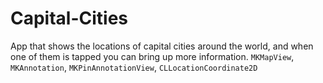 # Capital-Cities
App that shows the locations of capital cities around the world, and when one of them is tapped you can bring up more information. `MKMapView`, `MKAnnotation`, `MKPinAnnotationView`, `CLLocationCoordinate2D`
